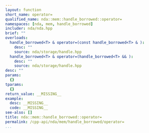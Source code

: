 ```yaml
---
layout: function
short_name: operator=
qualified_name: nda::mem::handle_borrowed::operator=
namespaces: [nda, mem, handle_borrowed]
includer: nda/nda.hpp
brief: ""
overloads:
  handle_borrowed<T> & operator=(const handle_borrowed<T> & ):
    desc: ""
    source: nda/storage/handle.hpp
  handle_borrowed<T> & operator=(handle_borrowed<T> && ):
    desc: ""
    source: nda/storage/handle.hpp
desc: ""
params:
  {}
tparams:
  {}
return_value: __MISSING__
example:
  desc: __MISSING__
  code: __MISSING__
see-also: []
title: nda::mem::handle_borrowed::operator=
permalink: /cpp-api/nda/mem/handle_borrowed/operator=
...
```


